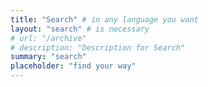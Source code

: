 ```yaml
---
title: "Search" # in any language you want
layout: "search" # is necessary
# url: "/archive"
# description: "Description for Search"
summary: "search"
placeholder: "find your way"
---
```


